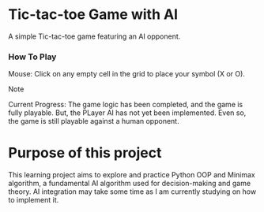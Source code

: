 # Tic-tac-toe Game with AI

A simple Tic-tac-toe game featuring an AI opponent.

### How To Play

Mouse: Click on any empty cell in the grid to place your symbol (X or O).


> [!NOTE]
> Current Progress: 
> The game logic has been completed, and the game is fully playable. But, the PLayer AI has not yet been implemented.
> Even so, the game is still playable against a human opponent.

# Purpose of this project

This learning project aims to explore and practice Python OOP and Minimax algorithm, a fundamental AI algorithm used for decision-making and game theory. AI integration may take some time as I am currently studying on how to implement it.

